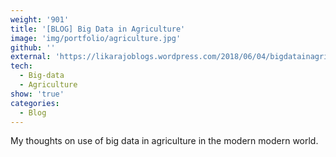 ```yaml
---
weight: '901'
title: '[BLOG] Big Data in Agriculture'
image: 'img/portfolio/agriculture.jpg'
github: ''
external: 'https://likarajoblogs.wordpress.com/2018/06/04/bigdatainagriculture/'
tech:
  - Big-data
  - Agriculture
show: 'true'
categories:
  - Blog
---
```


My thoughts on use of big data in agriculture in the modern modern world.
